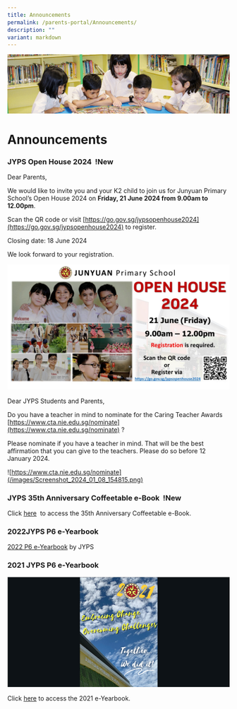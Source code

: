 ```yaml
---
title: Announcements
permalink: /parents-portal/Announcements/
description: ""
variant: markdown
---
```

![](/images/banner.gif)

Announcements
=============

### JYPS Open House 2024&nbsp; !New

Dear Parents,  

We would like to invite you and your K2 child to join us for Junyuan Primary School’s Open House 2024 on **Friday, 21 June 2024 from 9.00am to 12.00pm**. 

Scan the QR code or visit [https://go.gov.sg/jypsopenhouse2024](https://go.gov.sg/jypsopenhouse2024) to register.  

Closing date: 18 June 2024

We look forward to your registration.

![](/images/2024_JYPS_Open_House_Registration_Poster.jpg)




Dear JYPS Students and Parents,

Do you have a teacher in mind to nominate for the Caring Teacher Awards
[https://www.cta.nie.edu.sg/nominate](https://www.cta.nie.edu.sg/nominate) ?

Please nominate if you have a teacher in mind. That will be the best affirmation that you can give to the teachers. Please do so before 12 January 2024.

![https://www.cta.nie.edu.sg/nominate](/images/Screenshot_2024_01_08_154815.png)


### JYPS 35th Anniversary Coffeetable e-Book&nbsp; !New

Click [here](https://drive.google.com/file/d/1gkwvfmR3U4kQIjAPnKtO4IKkWfjHOHoo/view?usp=sharing) &nbsp;to access the 35th Anniversary Coffeetable e-Book.



### 2022JYPS P6 e-Yearbook

[2022 P6 e-Yearbook](https://www.canva.com/design/DAFOt12c6WA/view?utm_content=DAFOt12c6WA&amp;utm_campaign=designshare&amp;utm_medium=embeds&amp;utm_source=link)&nbsp;by JYPS



### 2021 JYPS P6 e-Yearbook

![](/images/e-Yearbook.png)

Click&nbsp;[here](https://www.canva.com/design/DAEu_gv4qZU/hFl6yglvn0V-1p86CFmK8g/view)&nbsp;to access the 2021 e-Yearbook.